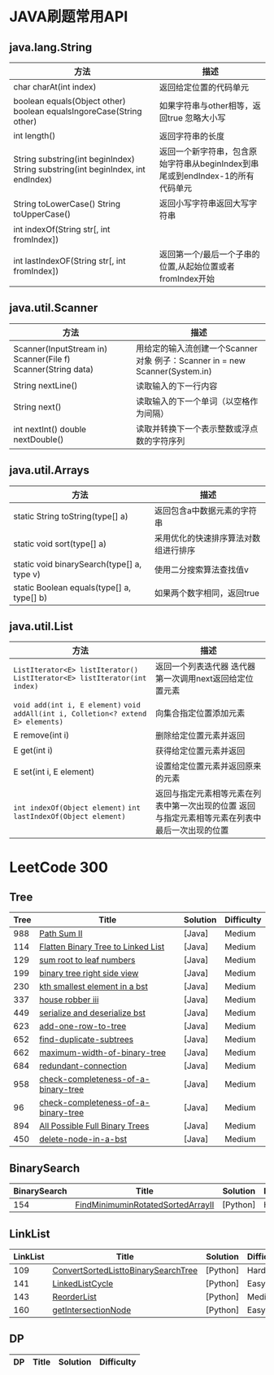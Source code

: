 

# JAVA刷题常用API

## java.lang.String

| 方法 | 描述 | 
|---| ----- |
| char charAt(int index) | 返回给定位置的代码单元 | 
| boolean equals(Object other) boolean equalsIngoreCase(String other) |	如果字符串与other相等，返回true 忽略大小写 | 
| int length() |	返回字符串的长度 |
| String substring(int beginIndex) String substring(int beginIndex, int endIndex) |	返回一个新字符串，包含原始字符串从beginIndex到串尾或到endIndex-1的所有代码单元 | 
| String toLowerCase() String toUpperCase() |返回小写字符串返回大写字符串|
| int indexOf(String str[, int fromIndex])
int lastIndexOF(String str[, int fromIndex]) | 	返回第一个/最后一个子串的位置,从起始位置或者fromIndex开始 |  


## java.util.Scanner

| 方法 | 描述 | 
|---| ----- |
| Scanner(InputStream in) Scanner(File f) Scanner(String data) | 	用给定的输入流创建一个Scanner对象    例子：Scanner in = new Scanner(System.in)| 
|String nextLine() |	读取输入的下一行内容 |
|String next()	|读取输入的下一个单词（以空格作为间隔） |
|int nextInt()   double nextDouble()	|读取并转换下一个表示整数或浮点数的字符序列|



## java.util.Arrays

| 方法 | 描述 | 
|---| ----- |
| static String toString(type[] a) |	返回包含a中数据元素的字符串 |
| static void sort(type[] a) |	采用优化的快速排序算法对数组进行排序 |
| static void binarySearch(type[] a, type v)   |	使用二分搜索算法查找值v | 
| static Boolean equals(type[] a, type[] b)	|如果两个数字相同，返回true |


## java.util.List<E>

| 方法 | 描述 | 
|---| ----- |
| `ListIterator<E> listIterator()`  `ListIterator<E> listIterator(int index)`| 返回一个列表迭代器 迭代器第一次调用next返回给定位置元素  | 
|  `void add(int i, E element)` `void addAll(int i, Colletion<? extend E> elements)` | 向集合指定位置添加元素 | 
 |E remove(int i)	 | 删除给定位置元素并返回 |
 |E get(int i)	 | 获得给定位置元素并返回  |
 | E set(int i, E element)  |设置给定位置元素并返回原来的元素 |
 | `int indexOf(Object element)` `int lastIndexOf(Object element)`	 |返回与指定元素相等元素在列表中第一次出现的位置 返回与指定元素相等元素在列表中最后一次出现的位置|






# LeetCode 300
## Tree 
| Tree | Title | Solution | Difficulty |
|---| ----- | -------- | ---------- |
|988|[Path Sum II](https://github.com/xiantang/leetcode/blob/master/java/src/Tree/113.path-sum-ii.java) | [Java] | Medium |
|114|[Flatten Binary Tree to Linked List](https://github.com/xiantang/leetcode/blob/master/java/src/Tree/114.flatten-binary-tree-to-linked-list.java) | [Java] | Medium |
|129|[sum root to leaf numbers](https://github.com/xiantang/leetcode/blob/master/java/src/Tree/129.sum-root-to-leaf-numbers.java) | [Java] | Medium |
|199|[binary tree right side view](https://github.com/xiantang/leetcode/blob/master/java/src/Tree/199.binary-tree-right-side-view.java) | [Java] | Medium |
|230|[kth smallest element in a bst](https://github.com/xiantang/leetcode/blob/master/java/src/Tree/230.kth-smallest-element-in-a-bst) | [Java] | Medium |
|337|[house robber iii ](https://github.com/xiantang/leetcode/blob/master/java/src/Tree/337.house-robber-iii.java) | [Java] | Medium |
|449|[serialize and deserialize bst](https://github.com/xiantang/leetcode/blob/master/java/src/Tree/449.serialize-and-deserialize-bst.java) | [Java] | Medium |
|623|[add-one-row-to-tree](https://github.com/xiantang/leetcode/blob/master/java/src/Tree/623.add-one-row-to-tree.java) | [Java] | Medium |
|652|[find-duplicate-subtrees](https://github.com/xiantang/leetcode/blob/master/java/src/Tree/652.find-duplicate-subtrees.java) | [Java] | Medium |
|662|[maximum-width-of-binary-tree](https://github.com/xiantang/leetcode/blob/master/java/src/Tree/662.maximum-width-of-binary-tree.java) | [Java] | Medium |
|684|[redundant-connection](https://github.com/xiantang/leetcode/blob/master/java/src/Tree/684.redundant-connection.java) | [Java] | Medium |
|958|[check-completeness-of-a-binary-tree](https://github.com/xiantang/leetcode/blob/master/java/src/Tree/958.check-completeness-of-a-binary-tree.java) | [Java] | Medium |
|96|[check-completeness-of-a-binary-tree](https://github.com/xiantang/leetcode/blob/master/java/src/Tree/958.check-completeness-of-a-binary-tree.java) | [Java] | Medium |
|894|[All Possible Full Binary Trees](https://github.com/xiantang/leetcode/blob/master/java/src/Tree/AllPossibleFullBinaryTrees.java) | [Java] | Medium |
|450|[delete-node-in-a-bst](https://github.com/xiantang/leetcode/blob/master/java/src/Tree/450.delete-node-in-a-bst.java) | [Java] | Medium |


## BinarySearch

| BinarySearch | Title | Solution | Difficulty |  
|---| ----- | -------- | ---------- | 
|154|[FindMinimuminRotatedSortedArrayII](https://github.com/xiantang/leetcode/blob/master/python/binarySearch/154FindMinimuminRotatedSortedArrayII.py) | [Python] | Hard |


## LinkList

| LinkList | Title | Solution | Difficulty |
|---| ----- | -------- | ---------- |
|109|[ConvertSortedListtoBinarySearchTree](https://github.com/xiantang/leetcode/blob/master/python/linkList/109ConvertSortedListtoBinarySearchTree.py) | [Python] | Hard |
|141|[LinkedListCycle](https://github.com/xiantang/leetcode/blob/master/python/linkList/141LinkedListCycle.py) | [Python] | Easy |
|143|[ReorderList](https://github.com/xiantang/leetcode/blob/master/python/linkList/143ReorderList.py) | [Python] | 	Medium |
|160|[getIntersectionNode](https://github.com/xiantang/leetcode/blob/master/python/linkList/160getIntersectionNode.py) | [Python] | Easy |

## DP
| DP | Title | Solution | Difficulty |  
|---| ----- | -------- | ---------- | 

